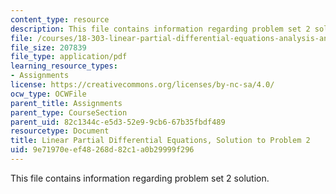 ```yaml
---
content_type: resource
description: This file contains information regarding problem set 2 solution.
file: /courses/18-303-linear-partial-differential-equations-analysis-and-numerics-fall-2014/9e71970eef48268d82c1a0b29999f296_MIT18_303F14_pset2sol.pdf
file_size: 207839
file_type: application/pdf
learning_resource_types:
- Assignments
license: https://creativecommons.org/licenses/by-nc-sa/4.0/
ocw_type: OCWFile
parent_title: Assignments
parent_type: CourseSection
parent_uid: 82c1344c-e5d3-52e9-9cb6-67b35fbdf489
resourcetype: Document
title: Linear Partial Differential Equations, Solution to Problem 2
uid: 9e71970e-ef48-268d-82c1-a0b29999f296
---
```

This file contains information regarding problem set 2 solution.